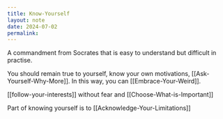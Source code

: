 ```yaml
---
title: Know-Yourself
layout: note
date: 2024-07-02
permalink:
---
```


A commandment from Socrates that is easy to understand but difficult in practise. 

You should remain true to yourself, know your own motivations, [[Ask-Yourself-Why-More]]. In this way, you can [[Embrace-Your-Weird]]. 

[[follow-your-interests]] without fear and [[Choose-What-is-Important]]

Part of knowing yourself is to [[Acknowledge-Your-Limitations]]

